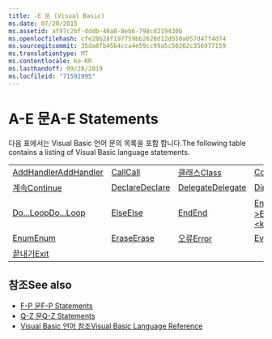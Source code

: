 ```yaml
---
title: -E 문 (Visual Basic)
ms.date: 07/20/2015
ms.assetid: af97c2bf-dddb-48a8-8eb6-798cd219430b
ms.openlocfilehash: cfe28b28f197759bb2620d12d550a057d47f4d74
ms.sourcegitcommit: 35da8fb45b4cca4e59cc99a5c56262c356977159
ms.translationtype: MT
ms.contentlocale: ko-KR
ms.lasthandoff: 09/28/2019
ms.locfileid: "71591995"
---
```

# <a name="a-e-statements"></a><span data-ttu-id="ec0ea-102">A-E 문</span><span class="sxs-lookup"><span data-stu-id="ec0ea-102">A-E Statements</span></span>
<span data-ttu-id="ec0ea-103">다음 표에서는 Visual Basic 언어 문의 목록을 포함 합니다.</span><span class="sxs-lookup"><span data-stu-id="ec0ea-103">The following table contains a listing of Visual Basic language statements.</span></span>  
  
|||||  
|---|---|---|---|  
|[<span data-ttu-id="ec0ea-104">AddHandler</span><span class="sxs-lookup"><span data-stu-id="ec0ea-104">AddHandler</span></span>](addhandler-statement.md)|[<span data-ttu-id="ec0ea-105">Call</span><span class="sxs-lookup"><span data-stu-id="ec0ea-105">Call</span></span>](call-statement.md)|[<span data-ttu-id="ec0ea-106">클래스</span><span class="sxs-lookup"><span data-stu-id="ec0ea-106">Class</span></span>](class-statement.md)|[<span data-ttu-id="ec0ea-107">Const</span><span class="sxs-lookup"><span data-stu-id="ec0ea-107">Const</span></span>](const-statement.md)|  
|[<span data-ttu-id="ec0ea-108">계속</span><span class="sxs-lookup"><span data-stu-id="ec0ea-108">Continue</span></span>](continue-statement.md)|[<span data-ttu-id="ec0ea-109">Declare</span><span class="sxs-lookup"><span data-stu-id="ec0ea-109">Declare</span></span>](declare-statement.md)|[<span data-ttu-id="ec0ea-110">Delegate</span><span class="sxs-lookup"><span data-stu-id="ec0ea-110">Delegate</span></span>](delegate-statement.md)|[<span data-ttu-id="ec0ea-111">Dim</span><span class="sxs-lookup"><span data-stu-id="ec0ea-111">Dim</span></span>](dim-statement.md)|  
|[<span data-ttu-id="ec0ea-112">Do...Loop</span><span class="sxs-lookup"><span data-stu-id="ec0ea-112">Do...Loop</span></span>](do-loop-statement.md)|[<span data-ttu-id="ec0ea-113">Else</span><span class="sxs-lookup"><span data-stu-id="ec0ea-113">Else</span></span>](else-statement.md)|[<span data-ttu-id="ec0ea-114">End</span><span class="sxs-lookup"><span data-stu-id="ec0ea-114">End</span></span>](end-statement.md)|[<span data-ttu-id="ec0ea-115">End \<키워드></span><span class="sxs-lookup"><span data-stu-id="ec0ea-115">End \<keyword></span></span>](end-keyword-statement.md)|  
|[<span data-ttu-id="ec0ea-116">Enum</span><span class="sxs-lookup"><span data-stu-id="ec0ea-116">Enum</span></span>](enum-statement.md)|[<span data-ttu-id="ec0ea-117">Erase</span><span class="sxs-lookup"><span data-stu-id="ec0ea-117">Erase</span></span>](erase-statement.md)|[<span data-ttu-id="ec0ea-118">오류</span><span class="sxs-lookup"><span data-stu-id="ec0ea-118">Error</span></span>](error-statement.md)|[<span data-ttu-id="ec0ea-119">Event</span><span class="sxs-lookup"><span data-stu-id="ec0ea-119">Event</span></span>](event-statement.md)|  
|[<span data-ttu-id="ec0ea-120">끝내기</span><span class="sxs-lookup"><span data-stu-id="ec0ea-120">Exit</span></span>](exit-statement.md)||||  
  
## <a name="see-also"></a><span data-ttu-id="ec0ea-121">참조</span><span class="sxs-lookup"><span data-stu-id="ec0ea-121">See also</span></span>

- [<span data-ttu-id="ec0ea-122">F-P 문</span><span class="sxs-lookup"><span data-stu-id="ec0ea-122">F-P Statements</span></span>](f-p-statements.md)
- [<span data-ttu-id="ec0ea-123">Q-Z 문</span><span class="sxs-lookup"><span data-stu-id="ec0ea-123">Q-Z Statements</span></span>](q-z-statements.md)
- [<span data-ttu-id="ec0ea-124">Visual Basic 언어 참조</span><span class="sxs-lookup"><span data-stu-id="ec0ea-124">Visual Basic Language Reference</span></span>](../index.md)
